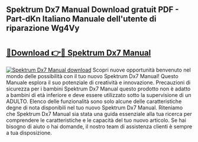 ## Spektrum Dx7 Manual Download gratuit PDF - Part-dKn Italiano Manuale dell'utente di riparazione Wg4Vy

# <h2><a href="http://dfcw9r.blite.top/?on=Spektrum+Dx7+Manual">🔗Download 👉🔴 Spektrum Dx7 Manual</a></h2>

[![Spektrum Dx7 Manual download](https://i.imgur.com/lujVjoI.png)](http://dfcw9r.blite.top/?on=Spektrum+Dx7+Manual)
Scopri nuove opportunità benvenuto nel mondo delle possibilità con il tuo nuovo Spektrum Dx7 Manual! Questo Manuale esplora il suo potenziale di creatività e innovazione. Precauzioni di sicurezza per i bambini Spektrum Dx7 Manual questo prodotto non è adatto a bambini di età inferiore e deve essere utilizzato sotto la supervisione di un ADULTO. Elenco delle funzionalità sono solo alcune delle caratteristiche degne di nota disponibili nel tuo nuovo Spektrum Dx7 Manual. Riteniamo che Spektrum Dx7 Manual sia stata una guida essenziale alla tua ricerca per comprendere le caratteristiche e le capacità del tuo nuovo articolo. Se hai bisogno di aiuto o hai domande, il nostro team di assistenza clienti è sempre a tua disposizione.
